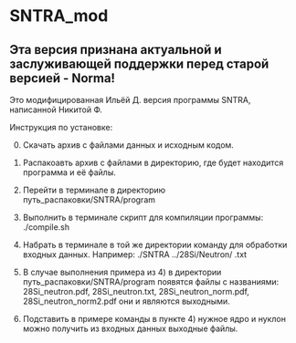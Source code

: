 # SNTRA_mod
## Эта версия признана актуальной и заслуживающей поддержки перед старой версией - Norma!
Это модифицированная Ильёй Д. версия программы SNTRA, написанной Никитой Ф.

Инструкция по установке:

0) Скачать архив с файлами данных и исходным кодом.

1) Распакоавть архив с файлами в директорию, где будет находится программа и её файлы.

2) Перейти в терминале в директорию путь_распаковки/SNTRA/program

3) Выполнить в терминале скрипт для компиляции программы: ./compile.sh

4) Набрать в терминале в той же директории команду для обработки входных данных. Например: ./SNTRA ../28Si/Neutron/ .txt

5) В случае выполнения примера из 4) в директории путь_распаковки/SNTRA/program появятся файлы с названиями: 28Si\_neutron.pdf, 28Si\_neutron.txt, 28Si\_neutron\_norm.pdf, 28Si\_neutron\_norm2.pdf  они и являются выходными.

6) Подставить в примере команды в пункте 4) нужное ядро и нуклон  можно получить из входных данных выходные файлы.

